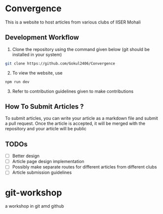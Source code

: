 # Convergence

This is a website to host articles from various clubs of IISER Mohali

## Development Workflow

1. Clone the repository using the command given below (git should be installed in your system)
```sh
git clone https://github.com/Gokul2406/Convergence
```
2. To view the website, use 
```sh 
npm run dev
``` 
3. Refer to contribution guidelines given to make contributions


## How To Submit Articles ?
To submit articles, you can write your article as a markdown file and submit a pull request. Once the article is accepted, it will be merged with the repository and your article will be public

## TODOs

- [ ] Better design
- [ ] Article page design implementation
- [ ] Possibly make separate routes for different articles from different clubs
- [ ] Article submission guidelines

# git-workshop
a workshop in git amd github
